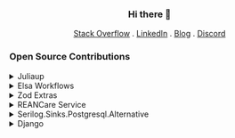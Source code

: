 
<div align="center">
  <h3>Hi there 👋</h3>
 <p align="center">
   <a target="_blank" href="https://stackoverflow.com/users/7039250/gambitier">Stack Overflow</a>
   . <a target="_blank" href="https://www.linkedin.com/in/akash-l-jadhav/">LinkedIn</a>
   . <a target="_blank" href="https://gambitier.github.io/">Blog</a>
   . <a target="_blank" href="https://discordapp.com/users/gambitier">Discord</a>
  </p>
</div>


### Open Source Contributions


<details>
  
<summary>Juliaup</summary>
  
### Introduction
Juliaup is a Julia installer and version multiplexer.

### My Contributions (Pull Requests)

1. **[feat(juliaup): Improve error message for juliaup self channel](https://github.com/JuliaLang/juliaup/pull/882)**
   - Description: This contribution improves the error message for `juliaup self channel` command

</details>
  
<details>
  
<summary>Elsa Workflows</summary>
  
### Introduction
Elsa is a robust workflow library designed for executing workflows within any .NET application. It provides flexibility in defining workflows through C# code, a visual designer, or specifying workflows in JSON format.


### My Contributions (Pull Requests)

1. **[Allow Database Schema Names to be Editable](https://github.com/elsa-workflows/elsa-core/pull/4072)**
   - Description: This contribution introduces the capability to edit database schema names within Elsa.
   
2. **[MySQL Support](https://github.com/elsa-workflows/elsa-core/pull/4047)**
   - Description: Added support for MySQL, enhancing the compatibility of Elsa workflows.

3. **[Docker Image: Configurable CORS Policy](https://github.com/elsa-workflows/elsa-core/pull/4022)**
   - Description: Implemented a feature to make CORS policy configurable in the Docker image.

</details>

<details>
  
<summary>Zod Extras </summary>

### Introduction
Zod Extras is an extension that provides additional functionality on top of the Zod framework.

### My Contributions (Reported Issue)

1. **[toNumberPreprocessor Converts Empty String to 0](https://github.com/lokalise/zod-extras/issues/40)**
   - Description: Reported an issue where the toNumberPreprocessor was converting an empty string to 0.

</details>

<details>
  
<summary>REANCare Service </summary>

### Introduction
REANcare Service is the primary healthcare backend API for REAN Foundation's healthcare software ecosystem.

### My Contributions (Reported Issue)

1. **[Incorrect Method Call for Fetching User with Email](https://github.com/REAN-Foundation/reancare-service/issues/9)**
   - Description: Reported an issue related to an incorrect method call when fetching a user with email.

</details>

<details>
  
<summary>Serilog.Sinks.Postgresql.Alternative </summary>

### Introduction
Serilog.Sinks.Postgresql.Alternative is a library that facilitates saving logging information from Serilog to PostgreSQL.

### My Contributions (Reported Issue)

1. **[Fix Docs to Resolve "Unable to Find a Method Called PostgreSql"](https://github.com/serilog-contrib/Serilog.Sinks.Postgresql.Alternative/issues/43)**
   - Description: Reported an issue and provided a solution to resolve the error "Unable to find a method called PostgreSql" in the documentation.

</details>

<details>
  
<summary>Django </summary>

### Introduction
Django is a high-level Python web framework known for encouraging rapid development and clean, pragmatic design.

### My Contributions (Reported Issue)

1. **[Fix docs - IntegrityError: NOT NULL Constraint Failed](https://github.com/django/django/pull/10188)**
   - Description: Reported a documentation-related issue regarding an IntegrityError related to a NOT NULL constraint failure.

</details>
